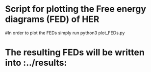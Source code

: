 # Script for plotting the Free energy diagrams (FED) of HER

#In order to plot the FEDs simply run
python3 plot_FEDs.py

# The resulting FEDs will be written into :../results:
